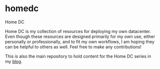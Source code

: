 # homedc
Home DC

Home DC is my collection of resources for deploying my own datacenter.
Even though these resources are designed primarily for my own use, either personally or professionally, and to fit my own workflows, I am hoping they can be helpful to others as well.
Feel free to make any contributions!

This is also the main repository to hold content for the Home DC series in my [blog](http://igordc.com/2018/12/homedc-01-planning-my-first-personal-dev-cloud).
